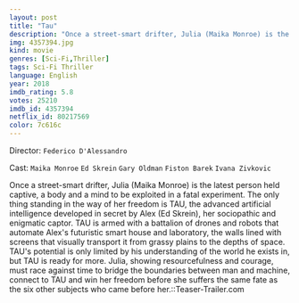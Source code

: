 ```yaml
---
layout: post
title: "Tau"
description: "Once a street-smart drifter, Julia (Maika Monroe) is the latest person held captive, a body and a mind to be exploited in a fatal experiment. The only thing standing in the way of her freedom is TAU, the advanced artificial intelligence developed in secret by Alex (Ed Skrein), her sociopathic and enigmatic captor. TAU is armed with a battalion of drones and robots that automate Alex's futuristic smart house and laboratory, the walls lined with screens that visually transpor.."
img: 4357394.jpg
kind: movie
genres: [Sci-Fi,Thriller]
tags: Sci-Fi Thriller 
language: English
year: 2018
imdb_rating: 5.8
votes: 25210
imdb_id: 4357394
netflix_id: 80217569
color: 7c616c
---
```

Director: `Federico D'Alessandro`  

Cast: `Maika Monroe` `Ed Skrein` `Gary Oldman` `Fiston Barek` `Ivana Zivkovic` 

Once a street-smart drifter, Julia (Maika Monroe) is the latest person held captive, a body and a mind to be exploited in a fatal experiment. The only thing standing in the way of her freedom is TAU, the advanced artificial intelligence developed in secret by Alex (Ed Skrein), her sociopathic and enigmatic captor. TAU is armed with a battalion of drones and robots that automate Alex's futuristic smart house and laboratory, the walls lined with screens that visually transport it from grassy plains to the depths of space. TAU's potential is only limited by his understanding of the world he exists in, but TAU is ready for more. Julia, showing resourcefulness and courage, must race against time to bridge the boundaries between man and machine, connect to TAU and win her freedom before she suffers the same fate as the six other subjects who came before her.::Teaser-Trailer.com